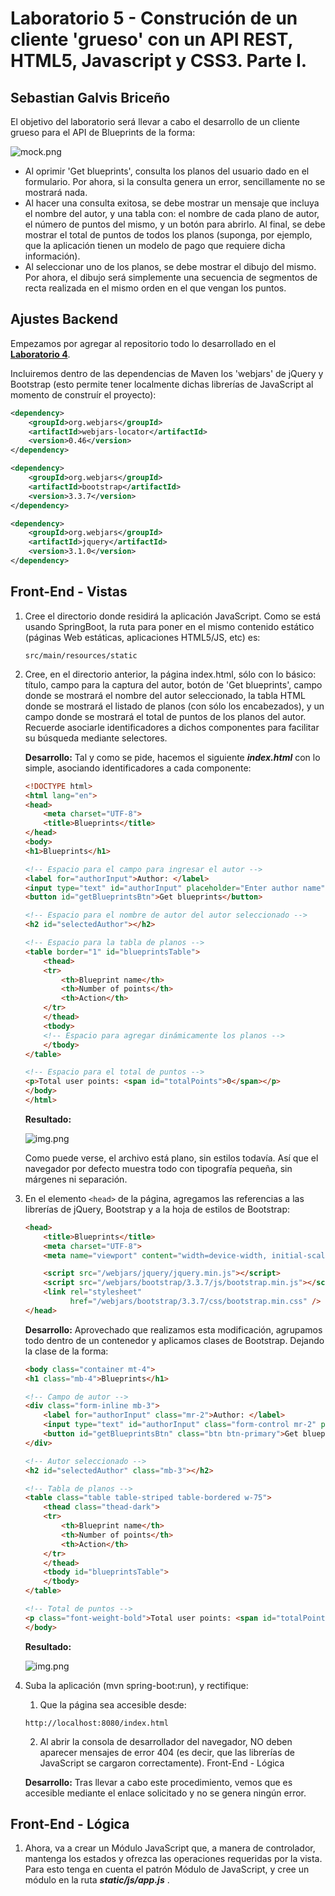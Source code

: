 # Laboratorio 5 - Construción de un cliente 'grueso' con un API REST, HTML5, Javascript y CSS3. Parte I.
## Sebastian Galvis Briceño
El objetivo del laboratorio será llevar a cabo el desarrollo de un cliente grueso para el API de Blueprints de la forma:

![mock.png](img%2Fmock.png)
* Al oprimir 'Get blueprints', consulta los planos del usuario dado en el formulario. Por ahora, si la consulta genera un error, sencillamente no se mostrará nada.
* Al hacer una consulta exitosa, se debe mostrar un mensaje que incluya el nombre del autor, y una tabla con: el nombre de cada plano de autor, el número de puntos del mismo, y un botón para abrirlo. Al final, se debe mostrar el total de puntos de todos los planos (suponga, por ejemplo, que la aplicación tienen un modelo de pago que requiere dicha información).
* Al seleccionar uno de los planos, se debe mostrar el dibujo del mismo. Por ahora, el dibujo será simplemente una secuencia de segmentos de recta realizada en el mismo orden en el que vengan los puntos.

## Ajustes Backend
Empezamos por agregar al repositorio todo lo desarrollado en el **[Laboratorio 4](https://github.com/sebRedi/ARSWLAB04)**.

Incluiremos dentro de las dependencias de Maven los 'webjars' de jQuery y Bootstrap (esto permite tener localmente dichas librerías de JavaScript al momento de construír el proyecto):

``` xml
<dependency>
    <groupId>org.webjars</groupId>
    <artifactId>webjars-locator</artifactId>
    <version>0.46</version>
</dependency>

<dependency>
    <groupId>org.webjars</groupId>
    <artifactId>bootstrap</artifactId>
    <version>3.3.7</version>
</dependency>

<dependency>
    <groupId>org.webjars</groupId>
    <artifactId>jquery</artifactId>
    <version>3.1.0</version>
</dependency>                
```

## Front-End - Vistas

1. Cree el directorio donde residirá la aplicación JavaScript. Como se está usando SpringBoot, la ruta para poner en el mismo contenido estático (páginas Web estáticas, aplicaciones HTML5/JS, etc) es:
    ```
    src/main/resources/static
    ```

2. Cree, en el directorio anterior, la página index.html, sólo con lo básico: título, campo para la captura del autor, botón de 'Get blueprints', campo donde se mostrará el nombre del autor seleccionado, la tabla HTML donde se mostrará el listado de planos (con sólo los encabezados), y un campo donde se mostrará el total de puntos de los planos del autor. Recuerde asociarle identificadores a dichos componentes para facilitar su búsqueda mediante selectores.

   **Desarrollo:** Tal y como se pide, hacemos el siguiente ***index.html*** con lo simple, asociando identificadores a cada componente:
   ``` html
   <!DOCTYPE html>
   <html lang="en">
   <head>
       <meta charset="UTF-8">
       <title>Blueprints</title>
   </head>
   <body>
   <h1>Blueprints</h1>
   
   <!-- Espacio para el campo para ingresar el autor -->
   <label for="authorInput">Author: </label>
   <input type="text" id="authorInput" placeholder="Enter author name">
   <button id="getBlueprintsBtn">Get blueprints</button>
   
   <!-- Espacio para el nombre de autor del autor seleccionado -->
   <h2 id="selectedAuthor"></h2>
   
   <!-- Espacio para la tabla de planos -->
   <table border="1" id="blueprintsTable">
       <thead>
       <tr>
           <th>Blueprint name</th>
           <th>Number of points</th>
           <th>Action</th>
       </tr>
       </thead>
       <tbody>
       <!-- Espacio para agregar dinámicamente los planos -->
       </tbody>
   </table>
   
   <!-- Espacio para el total de puntos -->
   <p>Total user points: <span id="totalPoints">0</span></p>
   </body>
   </html>
   ```
   **Resultado:**

   ![img.png](img/index1.png)

   Como puede verse, el archivo está plano, sin estilos todavía. Así que el navegador por defecto muestra todo con tipografía pequeña, sin márgenes ni separación.


3. En el elemento `<head>` de la página, agregamos las referencias a las librerías de jQuery, Bootstrap y a la hoja de estilos de Bootstrap:
   ``` html
   <head>
       <title>Blueprints</title>
       <meta charset="UTF-8">
       <meta name="viewport" content="width=device-width, initial-scale=1.0">
   
       <script src="/webjars/jquery/jquery.min.js"></script>
       <script src="/webjars/bootstrap/3.3.7/js/bootstrap.min.js"></script>
       <link rel="stylesheet"
             href="/webjars/bootstrap/3.3.7/css/bootstrap.min.css" />
   </head>
   ```
   
   **Desarrollo:** Aprovechado que realizamos esta modificación, agrupamos todo dentro de un contenedor y aplicamos clases de Bootstrap. Dejando la clase de la forma:

   ``` html
   <body class="container mt-4">
   <h1 class="mb-4">Blueprints</h1>
   
   <!-- Campo de autor -->
   <div class="form-inline mb-3">
       <label for="authorInput" class="mr-2">Author: </label>
       <input type="text" id="authorInput" class="form-control mr-2" placeholder="Enter author name">
       <button id="getBlueprintsBtn" class="btn btn-primary">Get blueprints</button>
   </div>
   
   <!-- Autor seleccionado -->
   <h2 id="selectedAuthor" class="mb-3"></h2>
   
   <!-- Tabla de planos -->
   <table class="table table-striped table-bordered w-75">
       <thead class="thead-dark">
       <tr>
           <th>Blueprint name</th>
           <th>Number of points</th>
           <th>Action</th>
       </tr>
       </thead>
       <tbody id="blueprintsTable">
       </tbody>
   </table>
   
   <!-- Total de puntos -->
   <p class="font-weight-bold">Total user points: <span id="totalPoints">0</span></p>
   </body>
   ```
   
   **Resultado:**

   ![img.png](img/index2.png)


4. Suba la aplicación (mvn spring-boot:run), y rectifique:

   1. Que la página sea accesible desde:
   ```
   http://localhost:8080/index.html
   ```
   2. Al abrir la consola de desarrollador del navegador, NO deben aparecer mensajes de error 404 (es decir, que las librerías de JavaScript se cargaron correctamente). Front-End - Lógica
   
   **Desarrollo:** Tras llevar a cabo este procedimiento, vemos que es accesible mediante el enlace solicitado y no se genera ningún error.


## Front-End - Lógica

1. Ahora, va a crear un Módulo JavaScript que, a manera de controlador, mantenga los estados y ofrezca las operaciones requeridas por la vista. Para esto tenga en cuenta el patrón Módulo de JavaScript, y cree un módulo en la ruta ***static/js/app.js*** .


